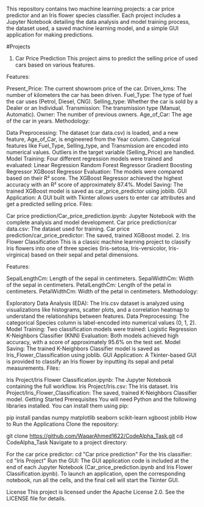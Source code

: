 This repository contains two machine learning projects: a car price predictor and an Iris flower species classifier. Each project includes a Jupyter Notebook detailing the data analysis and model training process, the dataset used, a saved machine learning model, and a simple GUI application for making predictions.

#Projects
1. Car Price Prediction
This project aims to predict the selling price of used cars based on various features.

Features:

Present_Price: The current showroom price of the car.
Driven_kms: The number of kilometers the car has been driven.
Fuel_Type: The type of fuel the car uses (Petrol, Diesel, CNG).
Selling_type: Whether the car is sold by a Dealer or an Individual.
Transmission: The transmission type (Manual, Automatic).
Owner: The number of previous owners.
Age_of_Car: The age of the car in years.
Methodology:

Data Preprocessing: The dataset (car data.csv) is loaded, and a new feature, Age_of_Car, is engineered from the Year column. Categorical features like Fuel_Type, Selling_type, and Transmission are encoded into numerical values. Outliers in the target variable (Selling_Price) are handled.
Model Training: Four different regression models were trained and evaluated:
Linear Regression
Random Forest Regressor
Gradient Boosting Regressor
XGBoost Regressor
Evaluation: The models were compared based on their R² score. The XGBoost Regressor achieved the highest accuracy with an R² score of approximately 87.4%.
Model Saving: The trained XGBoost model is saved as car_price_predictor using joblib.
GUI Application: A GUI built with Tkinter allows users to enter car attributes and get a predicted selling price.
Files:

Car price prediction/Car_price_prediction.ipynb: Jupyter Notebook with the complete analysis and model development.
Car price prediction/car data.csv: The dataset used for training.
Car price prediction/car_price_predictor: The saved, trained XGBoost model.
2. Iris Flower Classification
This is a classic machine learning project to classify Iris flowers into one of three species (Iris-setosa, Iris-versicolor, Iris-virginica) based on their sepal and petal dimensions.

Features:

SepalLengthCm: Length of the sepal in centimeters.
SepalWidthCm: Width of the sepal in centimeters.
PetalLengthCm: Length of the petal in centimeters.
PetalWidthCm: Width of the petal in centimeters.
Methodology:

Exploratory Data Analysis (EDA): The Iris.csv dataset is analyzed using visualizations like histograms, scatter plots, and a correlation heatmap to understand the relationships between features.
Data Preprocessing: The categorical Species column is label-encoded into numerical values (0, 1, 2).
Model Training: Two classification models were trained:
Logistic Regression
K-Neighbors Classifier (KNN)
Evaluation: Both models achieved high accuracy, with a score of approximately 95.6% on the test set.
Model Saving: The trained K-Neighbors Classifier model is saved as Iris_Flower_Classification using joblib.
GUI Application: A Tkinter-based GUI is provided to classify an Iris flower by inputting its sepal and petal measurements.
Files:

Iris Project/Iris Flower Classification.ipynb: The Jupyter Notebook containing the full workflow.
Iris Project/Iris.csv: The Iris dataset.
Iris Project/Iris_Flower_Classification: The saved, trained K-Neighbors Classifier model.
Getting Started
Prerequisites
You will need Python and the following libraries installed. You can install them using pip:

pip install pandas numpy matplotlib seaborn scikit-learn xgboost joblib
How to Run the Applications
Clone the repository:

git clone https://github.com/WaqarAhmed1622/CodeAlpha_Task.git
cd CodeAlpha_Task
Navigate to a project directory:

For the car price predictor: cd "Car price prediction"
For the Iris classifier: cd "Iris Project"
Run the GUI: The GUI application code is included at the end of each Jupyter Notebook (Car_price_prediction.ipynb and Iris Flower Classification.ipynb). To launch an application, open the corresponding notebook, run all the cells, and the final cell will start the Tkinter GUI.

License
This project is licensed under the Apache License 2.0. See the LICENSE file for details.
